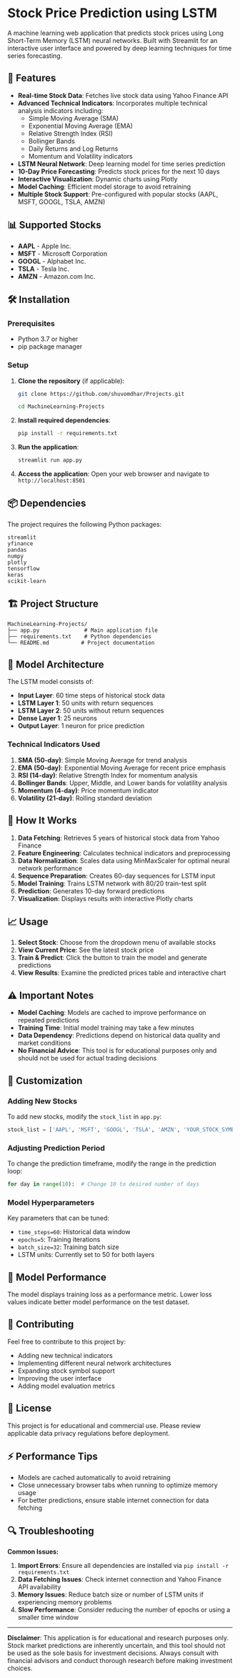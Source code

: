 # Stock Price Prediction using LSTM

A machine learning web application that predicts stock prices using Long Short-Term Memory (LSTM) neural networks. Built with Streamlit for an interactive user interface and powered by deep learning techniques for time series forecasting.

## 🚀 Features

- **Real-time Stock Data**: Fetches live stock data using Yahoo Finance API
- **Advanced Technical Indicators**: Incorporates multiple technical analysis indicators including:
  - Simple Moving Average (SMA)
  - Exponential Moving Average (EMA)
  - Relative Strength Index (RSI)
  - Bollinger Bands
  - Daily Returns and Log Returns
  - Momentum and Volatility indicators
- **LSTM Neural Network**: Deep learning model for time series prediction
- **10-Day Price Forecasting**: Predicts stock prices for the next 10 days
- **Interactive Visualization**: Dynamic charts using Plotly
- **Model Caching**: Efficient model storage to avoid retraining
- **Multiple Stock Support**: Pre-configured with popular stocks (AAPL, MSFT, GOOGL, TSLA, AMZN)

## 📊 Supported Stocks

- **AAPL** - Apple Inc.
- **MSFT** - Microsoft Corporation
- **GOOGL** - Alphabet Inc.
- **TSLA** - Tesla Inc.
- **AMZN** - Amazon.com Inc.

## 🛠️ Installation

### Prerequisites

- Python 3.7 or higher
- pip package manager

### Setup

1. **Clone the repository** (if applicable):
   ```bash
   git clone https://github.com/shuvomdhar/Projects.git
   ```
   ```bash
   cd MachineLearning-Projects
   ```

2. **Install required dependencies**:
   ```bash
   pip install -r requirements.txt
   ```

3. **Run the application**:
   ```bash
   streamlit run app.py
   ```

4. **Access the application**:
   Open your web browser and navigate to `http://localhost:8501`

## 📦 Dependencies

The project requires the following Python packages:

```
streamlit
yfinance
pandas
numpy
plotly
tensorflow
keras
scikit-learn
```

## 🏗️ Project Structure

```
MachineLearning-Projects/
├── app.py              # Main application file
├── requirements.txt    # Python dependencies
└── README.md          # Project documentation
```

## 🧠 Model Architecture

The LSTM model consists of:

- **Input Layer**: 60 time steps of historical stock data
- **LSTM Layer 1**: 50 units with return sequences
- **LSTM Layer 2**: 50 units without return sequences
- **Dense Layer 1**: 25 neurons
- **Output Layer**: 1 neuron for price prediction

### Technical Indicators Used

1. **SMA (50-day)**: Simple Moving Average for trend analysis
2. **EMA (50-day)**: Exponential Moving Average for recent price emphasis
3. **RSI (14-day)**: Relative Strength Index for momentum analysis
4. **Bollinger Bands**: Upper, Middle, and Lower bands for volatility analysis
5. **Momentum (4-day)**: Price momentum indicator
6. **Volatility (21-day)**: Rolling standard deviation

## 🎯 How It Works

1. **Data Fetching**: Retrieves 5 years of historical stock data from Yahoo Finance
2. **Feature Engineering**: Calculates technical indicators and preprocessing
3. **Data Normalization**: Scales data using MinMaxScaler for optimal neural network performance
4. **Sequence Preparation**: Creates 60-day sequences for LSTM input
5. **Model Training**: Trains LSTM network with 80/20 train-test split
6. **Prediction**: Generates 10-day forward predictions
7. **Visualization**: Displays results with interactive Plotly charts

## 📈 Usage

1. **Select Stock**: Choose from the dropdown menu of available stocks
2. **View Current Price**: See the latest stock price
3. **Train & Predict**: Click the button to train the model and generate predictions
4. **View Results**: Examine the predicted prices table and interactive chart

## ⚠️ Important Notes

- **Model Caching**: Models are cached to improve performance on repeated predictions
- **Training Time**: Initial model training may take a few minutes
- **Data Dependency**: Predictions depend on historical data quality and market conditions
- **No Financial Advice**: This tool is for educational purposes only and should not be used for actual trading decisions

## 🔧 Customization

### Adding New Stocks

To add new stocks, modify the `stock_list` in `app.py`:

```python
stock_list = ['AAPL', 'MSFT', 'GOOGL', 'TSLA', 'AMZN', 'YOUR_STOCK_SYMBOL']
```

### Adjusting Prediction Period

To change the prediction timeframe, modify the range in the prediction loop:

```python
for day in range(10):  # Change 10 to desired number of days
```

### Model Hyperparameters

Key parameters that can be tuned:

- `time_steps=60`: Historical data window
- `epochs=5`: Training iterations
- `batch_size=32`: Training batch size
- LSTM units: Currently set to 50 for both layers

## 📝 Model Performance

The model displays training loss as a performance metric. Lower loss values indicate better model performance on the test dataset.

## 🤝 Contributing

Feel free to contribute to this project by:

- Adding new technical indicators
- Implementing different neural network architectures
- Expanding stock symbol support
- Improving the user interface
- Adding model evaluation metrics

## 📄 License

This project is for educational and commercial use. Please review applicable data privacy regulations before deployment.

## ⚡ Performance Tips

- Models are cached automatically to avoid retraining
- Close unnecessary browser tabs when running to optimize memory usage
- For better predictions, ensure stable internet connection for data fetching

## 🔍 Troubleshooting

**Common Issues:**

1. **Import Errors**: Ensure all dependencies are installed via `pip install -r requirements.txt`
2. **Data Fetching Issues**: Check internet connection and Yahoo Finance API availability
3. **Memory Issues**: Reduce batch size or number of LSTM units if experiencing memory problems
4. **Slow Performance**: Consider reducing the number of epochs or using a smaller time window

---

**Disclaimer**: This application is for educational and research purposes only. Stock market predictions are inherently uncertain, and this tool should not be used as the sole basis for investment decisions. Always consult with financial advisors and conduct thorough research before making investment choices.